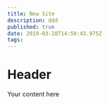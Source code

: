 ```yaml
---
title: New Site
description: ddd
published: true
date: 2019-03-28T14:59:43.975Z
tags: 
---
```


# Header

Your content here